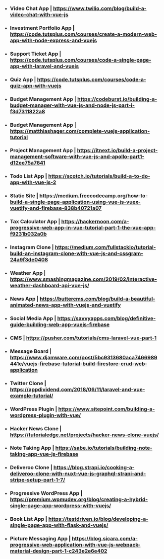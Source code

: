 * ### Video Chat App | https://www.twilio.com/blog/build-a-video-chat-with-vue-js
* ### Investment Portfolio App | https://code.tutsplus.com/courses/create-a-modern-web-app-with-node-express-and-vuejs
* ### Support Ticket App | https://code.tutsplus.com/courses/code-a-single-page-app-with-laravel-and-vuejs
* ### Quiz App | https://code.tutsplus.com/courses/code-a-quiz-app-with-vuejs
* ### Budget Management App | https://codeburst.io/building-a-budget-manager-with-vue-js-and-node-js-part-i-f3d7311822a8
* ### Budget Management App | https://matthiashager.com/complete-vuejs-application-tutorial
* ### Project Management App | https://itnext.io/build-a-project-management-software-with-vue-js-and-apollo-part1-d12ee75a7641
* ### Todo List App | https://scotch.io/tutorials/build-a-to-do-app-with-vue-js-2
* ### Static Site | https://medium.freecodecamp.org/how-to-build-a-single-page-application-using-vue-js-vuex-vuetify-and-firebase-838b40721a07
* ### Tax Calculator App | https://hackernoon.com/a-progressive-web-app-in-vue-tutorial-part-1-the-vue-app-f9231b032a0b
* ### Instagram Clone | https://medium.com/fullstackio/tutorial-build-an-instagram-clone-with-vue-js-and-cssgram-24a9f3de0408
* ### Weather App | https://www.smashingmagazine.com/2019/02/interactive-weather-dashboard-api-vue-js/
* ### News App | https://buttercms.com/blog/build-a-beautiful-animated-news-app-with-vuejs-and-vuetify
* ### Social Media App | https://savvyapps.com/blog/definitive-guide-building-web-app-vuejs-firebase
* ### CMS | https://pusher.com/tutorials/cms-laravel-vue-part-1
* ### Message Board | https://www.djamware.com/post/5bc9313680aca7466989441e/vuejs-firebase-tutorial-build-firestore-crud-web-application
* ### Twitter Clone | https://appdividend.com/2018/06/11/laravel-and-vue-example-tutorial/
* ### WordPress Plugin | https://www.sitepoint.com/building-a-wordpress-plugin-with-vue/
* ### Hacker News Clone | https://tutorialedge.net/projects/hacker-news-clone-vuejs/
* ### Note Taking App | https://sabe.io/tutorials/building-note-taking-app-vue-js-firebase
* ### Deliveroo Clone | https://blog.strapi.io/cooking-a-deliveroo-clone-with-nuxt-vue-js-graphql-strapi-and-stripe-setup-part-1-7/
* ### Progressive WordPress App | https://premium.wpmudev.org/blog/creating-a-hybrid-single-page-app-wordpress-with-vuejs/
* ### Book List App | https://testdriven.io/blog/developing-a-single-page-app-with-flask-and-vuejs/
* ### Picture Messaging App | https://blog.sicara.com/a-progressive-web-application-with-vue-js-webpack-material-design-part-1-c243e2e6e402
